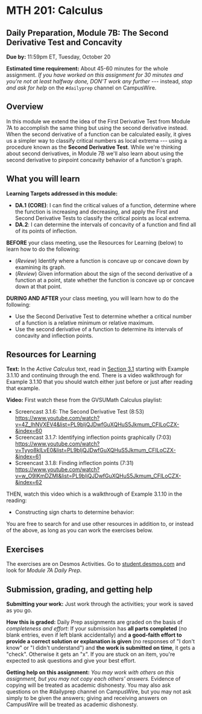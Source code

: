 
# MTH 201: Calculus

## Daily Preparation, Module 7B: The Second Derivative Test and Concavity

**Due by:** 11:59pm ET, Tuesday, October 20

**Estimated time requirement:** About 45-60 minutes for the whole assignment. *If you have worked on this assignment for 30 minutes and you're not at least halfway done, DON'T work any further* --- instead, *stop and ask for help* on the `#dailyprep` channel on CampusWire. 

## Overview 

In this module we extend the idea of the First Derivative Test from Module 7A to accomplish the same thing but using the second derivative instead. When the second derivative of a function can be calculated easily, it gives us a simpler way to classify critical numbers as local extrema --- using a procedure known as the **Second Derivative Test**. While we're thinking about second derivatives, in Module 7B we'll also learn about using the second derivative to pinpoint concavity behavior of a function's graph.


## What you will learn 

**Learning Targets addressed in this module:** 

-   **DA.1**  **(CORE)**: I can find the critical values of a function, determine where the function is increasing and decreasing, and apply the First and Second Derivative Tests to classify the critical points as local extrema.
-   **DA.2**: I can determine the intervals of concavity of a function and find all of its points of inflection.


**BEFORE** your class meeting, use the Resources for Learning (below) to learn how to do the following: 

+ (*Review*) Identify where a function is concave up or concave down by examining its graph. 
+ (*Review*) Given information about the sign of the second derivative of a function at a point, state whether the function is concave up or concave down at that point. 

**DURING AND AFTER** your class meeting, you will learn how to do the following: 

+ Use the Second Derivative Test to determine whether a critical number of a function is a relative minimum or relative maximum.
+ Use the second derivative of a function to determine its intervals of concavity and inflection points. 



## Resources for Learning


**Text:** In the _Active Calculus_ text, read in [Section 3.1](https://activecalculus.org/single/sec-3-1-tests.html) starting with Example 3.1.10 and continuing through the end. There is a video walkthrough for Example 3.1.10 that you should watch either just before or just after reading that example. 


**Video:** First watch these from the GVSUMath Calculus playlist: 

- Screencast 3.1.6: The Second Derivative Test (8:53) https://www.youtube.com/watch?v=4Z_lhNVXEV4&list=PL9bIjQJDwfGuXQHuS5Jkmum_CFILoCZX-&index=60
- Screencast 3.1.7: Identifying inflection points graphically (7:03) https://www.youtube.com/watch?v=Tyyo8kILvE0&list=PL9bIjQJDwfGuXQHuS5Jkmum_CFILoCZX-&index=61 
- Screencast 3.1.8: Finding inflection points (7:31) https://www.youtube.com/watch?v=w_O9IKmDZMI&list=PL9bIjQJDwfGuXQHuS5Jkmum_CFILoCZX-&index=62

THEN, watch this video which is a walkthrough of Example 3.1.10 in the reading: 

- Constructing sign charts to determine behavior: 



You are free to search for and use other resources in addition to, or instead of the above, as long as you can work the exercises below.


## Exercises

The exercises are on Desmos Activities. Go to [student.desmos.com](http://student.desmos.com) and look for *Module 7A Daily Prep*. 

## Submission, grading, and getting help 

**Submitting your work:** Just work through the activities; your work is saved as you go. 

**How this is graded:** Daily Prep assignments are graded on the basis of *completeness and effort*: If your submission has **all parts completed** (no blank entries, even if left blank accidentally) and **a good-faith effort to provide a correct solution or explanation is given** (no responses of "I don't know" or "I didn't understand") and **the work is submitted on time**, it gets a "check". Otherwise it gets an "x". If you are stuck on an item, you're expected to ask questions and give your best effort.  

**Getting help on this assignment:** *You may work with others on this assignment, but you may not copy each others' answers.* Evidence of copying will be treated as academic dishonesty. You may also ask questions on the #dailyprep channel on CampusWire, but you may not ask simply to be given the answers; giving and receiving answers on CampusWire will be treated as academic dishonesty.
<!--stackedit_data:
eyJoaXN0b3J5IjpbLTE0NDQ2MDY3OTMsOTY4MTkzNzQzXX0=
-->